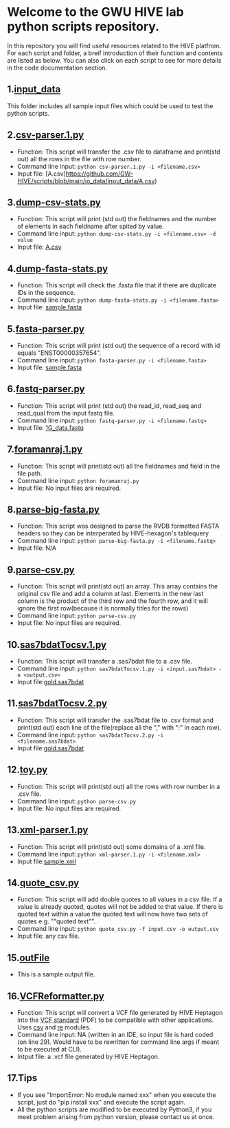 # Welcome to the GWU HIVE lab python scripts repository.
In this repository you will find useful resources related to the HIVE platfrom. For each script and folder, a breif introduction of their function and contents are listed as below. You can also click on each script to see for more details in the code documentation section.

## 1.[input_data](https://github.com/GW-HIVE/scripts/tree/main/io_data/input_data)
This folder includes all sample input files which could be used to test the python scripts.

## 2.[csv-parser.1.py](https://github.com/Uncreative-Username-Generator/scripts/blob/main/python/csv-parser.1.py)
* Function: This script will transfer the .csv file to dataframe and print(std out) all the rows in the file with row number.
* Command line input: `python csv-parser.1.py -i <filename.csv>`
* Input file:	[A.csv]https://github.com/GW-HIVE/scripts/blob/main/io_data/input_data/A.csv)

## 3.[dump-csv-stats.py](https://github.com/GW-HIVE/scripts/blob/main/python/dump-csv-stats.py)
* Function: This script will print (std out) the fieldnames and the number of elements in each fieldname after spited by value.
* Command line input: `python dump-csv-stats.py -i <filename.csv> -d value`
* Input file:	[A.csv](https://github.com/GW-HIVE/scripts/blob/main/io_data/input_data/A.csv)

## 4.[dump-fasta-stats.py](https://github.com/GW-HIVE/scripts/blob/main/python/dump-fasta-stats.py)
* Function: This script will check the .fasta file that if there are duplicate IDs in the sequence.
* Command line input: `python dump-fasta-stats.py -i <filename.fasta>`
* Input file:	[sample.fasta](https://github.com/GW-HIVE/scripts/blob/main/io_data/input_data/sample.fasta)

## 5.[fasta-parser.py](https://github.com/GW-HIVE/scripts/blob/main/python/fasta-parser.py)
* Function: This script will print (std out) the sequence of a record with id equals "ENST00000357654".
* Command line input: `python fasta-parser.py -i <filename.fasta>`
* Input file:	[sample.fasta](https://github.com/GW-HIVE/scripts/blob/main/io_data/input_data/sample.fasta)

## 6.[fastq-parser.py](https://github.com/GW-HIVE/scripts/blob/main/python/fastq-parser.py)
* Function: This script will print (std out) the read_id, read_seq and read_qual from the input fastq file.
* Command line input: `python fastq-parser.py -i <filename.fastq>`
* Input file:	[1G_data.fastq](https://github.com/GW-HIVE/scripts/blob/main/io_data/input_data/1G_data.fastq)


## 7.[foramanraj.1.py](https://github.com/GW-HIVE/scripts/blob/main/python/foramanraj.1.py)
* Function: This script will print(std out) all the fieldnames and field in the file path.
* Command line input: `python foramanraj.py`
* Input file:	No input files are required.

## 8.[parse-big-fasta.py](https://github.com/GW-HIVE/scripts/blob/main/python/parse-big-fasta.py)
* Function: This script was designed to parse the RVDB formatted FASTA headers so they can be interperated by HIVE-hexagon's tablequery
* Command line input: `python parse-big-fasta.py -i <filename.fastq>`
* Input file: N/A


## 9.[parse-csv.py](https://github.com/GW-HIVE/p/parse-csv.py)
* Function: This script will print(std out) an array. This array contains the original csv file and add a column at last. Elements in the new last column is the product of the third row and the fourth row, and it will ignore the first row(because it is normally titles for the rows)
* Command line input: `python parse-csv.py`
* Input file:	No input files are required.

## 10.[sas7bdatTocsv.1.py](https://github.com/GW-HIVE/scripts/blob/main/python/sas7bdatTocsv.1.py)
* Function: This script will transfer a .sas7bdat file to a .csv file.
* Command line input: `python sas7bdatTocsv.1.py -i <input.sas7bdat> -o <output.csv>`
* Input file:[gold.sas7bdat](https://github.com/GW-HIVE/scripts/blob/main/io_data/input_data/gold.sas7bdat)

## 11.[sas7bdatTocsv.2.py](https://github.com/GW-HIVE/scripts/blob/main/python/sas7bdatTocsv.2.py)
* Function: This script will transfer the .sas7bdat file to .csv format and print(std out) each line of the file(replace all the "," with ":" in each row).
* Command line input: `python sas7bdatTocsv.2.py -i <filename.sas7bdat>`
* Input file:[gold.sas7bdat](https://github.com/GW-HIVE/scripts/blob/main/io_data/input_data/gold.sas7bdat)

## 12.[toy.py](https://github.com/GW-HIVE/scripts/blob/main/python/toy.py)
* Function: This script will print(std out) all the rows with row number in a .csv file.
* Command line input: `python parse-csv.py`
* Input file:	No input files are required.


## 13.[xml-parser.1.py](https://github.com/GW-HIVE/scripts/blob/main/python/xml-parser.1.py)
* Function:	This script will print(std out) some domains of a .xml file.
* Command line input: `python xml-parser.1.py -i <filename.xml>`
* Input file:[sample.xml](https://github.com/GW-HIVE/scripts/blob/main/io_data/input_data/sample.xml)

## 14.[quote_csv.py](https://github.com/GW-HIVE/scripts/blob/main/python/quote_csv.py)
* Function:	This script will add double quotes to all values in a csv file. If a value is already quoted, quotes will not be added to that value. If there is quoted text within a value the quoted text will now have two sets of quotes e.g. ""quoted text"".
* Command line input: `python quote_csv.py -f input.csv -o output.csv`
* Input file: any csv file.

## 15.[outFile](https://github.com/GW-HIVE/scripts/blob/main/io_data/outFile)
* This is a sample output file.

## 16.[VCFReformatter.py](https://github.com/GW-HIVE/scripts/blob/main/python/VCFReformatter.py)
* Function: This script will convert a VCF file generated by HIVE Heptagon into the [VCF standard](https://samtools.github.io/hts-specs/VCFv4.2.pdf) (PDF) to be compatible with other applications. Uses [csv](https://github.com/python/cpython/blob/3.9/Lib/csv.py) and [re](https://github.com/python/cpython/blob/3.9/Lib/re.py) modules.
* Command line input: NA (written in an IDE, so input file is hard coded (on line 29). Would have to be rewritten for command line args if meant to be executed at CLI).
* Intput file: a .vcf file generated by HIVE Heptagon.

## 17.Tips
* If you see "ImportError: No module named xxx" when you execute the script, just do "pip install xxx" and execute the script again.
* All the python scripts are modified to be executed by Python3, if you meet problem arising from python version, please contact us at once.









